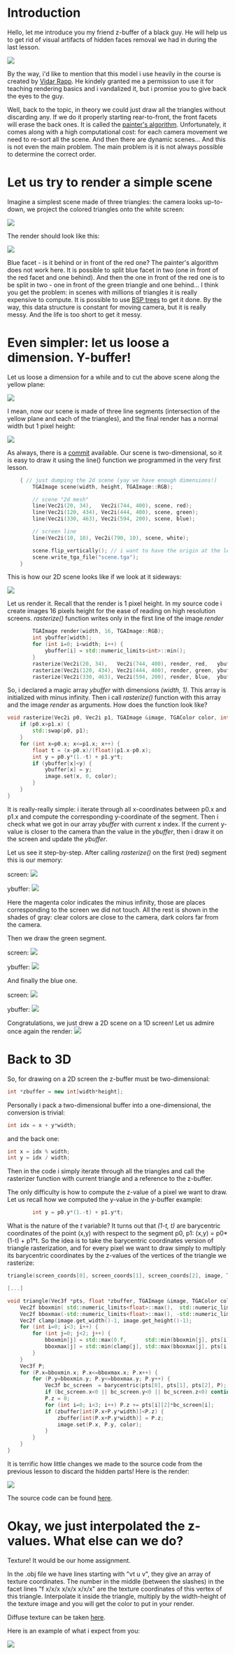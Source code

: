 # Introduction

Hello, let me introduce you my friend z-buffer of a black guy. He will help us to get rid of visual artifacts of hidden faces removal we had in during the last lesson.

![](http://webloria.loria.fr/~sokolovd/cg-course/03-zbuffer/img/3f057a75601d8ac34555e72ea03ef711.png)

By the way, i'd like to mention that this model i use heavily in the course is created by [Vidar Rapp](https://se.linkedin.com/in/vidarrapp). He kindely granted me a permission to use it for teaching rendering basics and i vandalized it, but i promise you to give back the eyes to the guy.

Well, back to the topic, in theory we could just draw all the triangles without discarding any. If we do it properly starting rear-to-front, the front facets will erase the back ones. It is called the [painter's algorithm](http://en.wikipedia.org/wiki/Painter%27s_algorithm). Unfortunately, it comes along with a high computational cost: for each camera movement we need to re-sort all the scene. And then there are dynamic scenes... And this is not even the main problem. The main problem is it is not always possible to determine the correct order.

# Let us try to render a simple scene

Imagine a simplest scene made of three triangles: the camera looks up-to-down, we project the colored triangles onto the white screen:

![](http://webloria.loria.fr/~sokolovd/cg-course/03-zbuffer/img/d493c52da4cabe9a057c26f696784956.png)

The render should look like this:

![](http://webloria.loria.fr/~sokolovd/cg-course/03-zbuffer/img/023668cb8ea97f59bf87d982c1e8b030.png)

Blue facet - is it behind or in front of the red one? The painter's algorithm does not work here. It is possible to split blue facet in two (one in front of the red facet and one behind). And then the one in front of the red one is to be split in two - one in front of the green triangle and one behind... I think you get the problem: in scenes with millions of triangles it is really expensive to compute. It is possible to use [BSP trees](https://en.wikipedia.org/wiki/Binary_space_partitioning) to get it done. By the way, this data structure is constant for moving camera, but it is really messy. And the life is too short to get it messy.

# Even simpler: let us loose a dimension. Y-buffer!

Let us loose a dimension for a while and to cut the above scene along the yellow plane:

![](http://webloria.loria.fr/~sokolovd/cg-course/03-zbuffer/img/d673f40bcadbe53f4b3cb29bbbcfb461.png)

I mean, now our scene is made of three line segments (intersection of the yellow plane and each of the triangles),
and the final render has a normal width but 1 pixel height:

![](http://webloria.loria.fr/~sokolovd/cg-course/03-zbuffer/img/3d4c4a1710b8e2558beb5c72ea52a61a.png)

As always, there is a [commit](https://github.com/ssloy/tinyrenderer/tree/d9c4b14c0d8c385937bc87cee1178f1e42966b7c) available. Our scene is two-dimensional, so it is easy to draw it using the line() function we programmed in the very first lesson.

```C++
    { // just dumping the 2d scene (yay we have enough dimensions!)
        TGAImage scene(width, height, TGAImage::RGB);

        // scene "2d mesh"
        line(Vec2i(20, 34),   Vec2i(744, 400), scene, red);
        line(Vec2i(120, 434), Vec2i(444, 400), scene, green);
        line(Vec2i(330, 463), Vec2i(594, 200), scene, blue);

        // screen line
        line(Vec2i(10, 10), Vec2i(790, 10), scene, white);

        scene.flip_vertically(); // i want to have the origin at the left bottom corner of the image
        scene.write_tga_file("scene.tga");
    }
```

This is how our 2D scene looks like if we look at it sideways:

![](http://webloria.loria.fr/~sokolovd/cg-course/03-zbuffer/img/20e9d8742d17979ec70e45cafacd63a5.png)

Let us render it. Recall that the render is 1 pixel height. In my source code i create images 16 pixels height for the ease of reading on high resolution screens. *rasterize()* function writes only in the first line of the image *render*

```C++
        TGAImage render(width, 16, TGAImage::RGB);
        int ybuffer[width];
        for (int i=0; i<width; i++) {
            ybuffer[i] = std::numeric_limits<int>::min();
        }
        rasterize(Vec2i(20, 34),   Vec2i(744, 400), render, red,   ybuffer);
        rasterize(Vec2i(120, 434), Vec2i(444, 400), render, green, ybuffer);
        rasterize(Vec2i(330, 463), Vec2i(594, 200), render, blue,  ybuffer);
```

So, i declared a magic array *ybuffer* with dimensions *(width, 1)*. This array is initialized with minus infinity. Then i call *rasterize()* function with this array and the image *render* as arguments. How does the function look like?

```C++
void rasterize(Vec2i p0, Vec2i p1, TGAImage &image, TGAColor color, int ybuffer[]) {
    if (p0.x>p1.x) {
        std::swap(p0, p1);
    }
    for (int x=p0.x; x<=p1.x; x++) {
        float t = (x-p0.x)/(float)(p1.x-p0.x);
        int y = p0.y*(1.-t) + p1.y*t;
        if (ybuffer[x]<y) {
            ybuffer[x] = y;
            image.set(x, 0, color);
        }
    }
}
```

It is really-really simple: i iterate through all x-coordinates between p0.x and p1.x and compute the corresponding y-coordinate of the segment. Then i check what we got in our array *ybuffer* with current x index. If the current y-value is closer to the camera than the value in the *ybuffer*, then i draw it on the screen and update the *ybuffer*.

Let us see it step-by-step. After calling *rasterize()* on the first (red) segment this is our memory:

screen:
![](http://webloria.loria.fr/~sokolovd/cg-course/03-zbuffer/img/01694d604755b68c406998c03db374d9.png)

ybuffer:
![](http://webloria.loria.fr/~sokolovd/cg-course/03-zbuffer/img/65ddaf2b4d87f9b80127ecc6b02d0f72.png)

Here the magenta color indicates the minus infinity, those are places corresponding to the screen we did not touch. All the rest is shown in the shades of gray: clear colors are close to the camera, dark colors far from the camera.

Then we draw the green segment.

screen:
![](http://webloria.loria.fr/~sokolovd/cg-course/03-zbuffer/img/6f081ac5fc77e2ec4bc733c945b16615.png)

ybuffer:
![](http://webloria.loria.fr/~sokolovd/cg-course/03-zbuffer/img/bae97132fc4ae67584b46b03d7350944.png)

And finally the blue one.

screen:
![](http://webloria.loria.fr/~sokolovd/cg-course/03-zbuffer/img/d6fdb1d49161923ac91796967afa766e.png)

ybuffer:
![](http://webloria.loria.fr/~sokolovd/cg-course/03-zbuffer/img/8f430d7de76bdcbda73b8de2986fbe49.png)

Congratulations, we just drew a 2D scene on a 1D screen! Let us admire once again the render:
![](http://webloria.loria.fr/~sokolovd/cg-course/03-zbuffer/img/24935d71a1b0023ee3cb48934fae175d.png)


# Back to 3D

So, for drawing on a 2D screen the z-buffer must be two-dimensional:

```C++
int *zbuffer = new int[width*height];
```

Personally i pack a two-dimensional buffer into a one-dimensional, the conversion is trivial:

```C++
int idx = x + y*width;
```

and the back one:

```C++
int x = idx % width;
int y = idx / width;
```

Then in the code i simply iterate through all the triangles and call the rasterizer function with current triangle and a reference to the z-buffer.

The only difficulty is how to compute the z-value of a pixel we want to draw.
Let us recall how we computed the y-value in the y-buffer example:

```C++
        int y = p0.y*(1.-t) + p1.y*t;
```

What is the nature of the *t* variable? It turns out that *(1-t, t)* are barycentric coordinates of the point 
(x,y) with respect to the segment p0, p1:  (x,y) = p0\*(1-t) + p1\*t.
So the idea is to take the barycentric coordinates version of triangle rasterization, and for every pixel we want to draw simply to multiply its barycentric coordinates by the z-values of the vertices of the triangle we rasterize:


```C++
triangle(screen_coords[0], screen_coords[1], screen_coords[2], image, TGAColor(intensity*255, intensity*255, intensity*255, 255), zbuffer);

[...]

void triangle(Vec3f *pts, float *zbuffer, TGAImage &image, TGAColor color) {
    Vec2f bboxmin( std::numeric_limits<float>::max(),  std::numeric_limits<float>::max());
    Vec2f bboxmax(-std::numeric_limits<float>::max(), -std::numeric_limits<float>::max());
    Vec2f clamp(image.get_width()-1, image.get_height()-1);
    for (int i=0; i<3; i++) {
        for (int j=0; j<2; j++) {
            bboxmin[j] = std::max(0.f,      std::min(bboxmin[j], pts[i][j]));
            bboxmax[j] = std::min(clamp[j], std::max(bboxmax[j], pts[i][j]));
        }
    }
    Vec3f P;
    for (P.x=bboxmin.x; P.x<=bboxmax.x; P.x++) {
        for (P.y=bboxmin.y; P.y<=bboxmax.y; P.y++) {
            Vec3f bc_screen  = barycentric(pts[0], pts[1], pts[2], P);
            if (bc_screen.x<0 || bc_screen.y<0 || bc_screen.z<0) continue;
            P.z = 0;
            for (int i=0; i<3; i++) P.z += pts[i][2]*bc_screen[i];
            if (zbuffer[int(P.x+P.y*width)]<P.z) {
                zbuffer[int(P.x+P.y*width)] = P.z;
                image.set(P.x, P.y, color);
            }
        }
    }
}
```

It is terrific how little changes we made to the source code from the previous lesson to discard the hidden parts!
Here is the render:

![](http://webloria.loria.fr/~sokolovd/cg-course/03-zbuffer/img/f93a1fc1cbaebb9c4670ae0003e62947.png)

The source code can be found [here](https://github.com/ssloy/tinyrenderer/commit/68a5ae382135d679891423fb5285fdd582ca389d).

# Okay, we just interpolated the z-values. What else can we do?

Texture! It would be our home assignment.

In the .obj file we have lines starting with "vt u v", they give an array of texture coordinates.
The number in the middle (between the slashes) in the facet lines "f x/x/x x/x/x x/x/x" are the texture coordinates of this vertex of this triangle. Interpolate it inside the triangle, multiply by the width-height of the texture image and you will get the color to put in your render.

Diffuse texture can be taken [here](https://github.com/ssloy/tinyrenderer/raw/master/obj/african_head_diffuse.tga).

Here is an example of what i expect from you:

![](http://webloria.loria.fr/~sokolovd/cg-course/03-zbuffer/img/73714966ad4a4377b8c4df60bef03777.png)